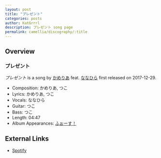```yaml
---
layout: post
title: "プレゼント"
categories: posts
author: KatGrrrl
description: プレゼント song page
permalink: camellia/discography/:title
---
```


## Overview

### プレゼント

*プレゼント* is a song by [かめりあ](/camellia) feat. [ななひら](#) first released on 2017-12-29.

* Composition: かめりあ, つこ
* Lyrics: かめりあ, つこ
* Vocals: ななひら
* Guitar: つこ
* Bass: つこ
* Length: 04:47
* Album Appearances: [ふぉーす！](<{% link postsInclude/_posts/camellia/albums/Force/2023-12-20-Force.md %}>)

## External Links

* [Spotify](https://open.spotify.com/track/4wZuKcVLvHIx9Sh4xgmwcz?si=80ea2af960a24686)
